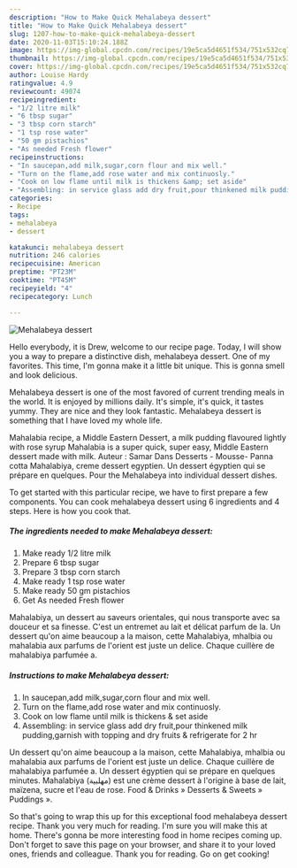 ```yaml
---
description: "How to Make Quick Mehalabeya dessert"
title: "How to Make Quick Mehalabeya dessert"
slug: 1207-how-to-make-quick-mehalabeya-dessert
date: 2020-11-03T15:10:24.188Z
image: https://img-global.cpcdn.com/recipes/19e5ca5d4651f534/751x532cq70/mehalabeya-dessert-recipe-main-photo.jpg
thumbnail: https://img-global.cpcdn.com/recipes/19e5ca5d4651f534/751x532cq70/mehalabeya-dessert-recipe-main-photo.jpg
cover: https://img-global.cpcdn.com/recipes/19e5ca5d4651f534/751x532cq70/mehalabeya-dessert-recipe-main-photo.jpg
author: Louise Hardy
ratingvalue: 4.9
reviewcount: 49074
recipeingredient:
- "1/2 litre milk"
- "6 tbsp sugar"
- "3 tbsp corn starch"
- "1 tsp rose water"
- "50 gm pistachios"
- "As needed Fresh flower"
recipeinstructions:
- "In saucepan,add milk,sugar,corn flour and mix well."
- "Turn on the flame,add rose water and mix continuosly."
- "Cook on low flame until milk is thickens &amp; set aside"
- "Assembling: in service glass add dry fruit,pour thinkened milk pudding,garnish with topping and dry fruits &amp; refrigerate for 2 hr"
categories:
- Recipe
tags:
- mehalabeya
- dessert

katakunci: mehalabeya dessert 
nutrition: 246 calories
recipecuisine: American
preptime: "PT23M"
cooktime: "PT45M"
recipeyield: "4"
recipecategory: Lunch

---
```



![Mehalabeya dessert](https://img-global.cpcdn.com/recipes/19e5ca5d4651f534/751x532cq70/mehalabeya-dessert-recipe-main-photo.jpg)

Hello everybody, it is Drew, welcome to our recipe page. Today, I will show you a way to prepare a distinctive dish, mehalabeya dessert. One of my favorites. This time, I'm gonna make it a little bit unique. This is gonna smell and look delicious.

Mehalabeya dessert is one of the most favored of current trending meals in the world. It is enjoyed by millions daily. It's simple, it's quick, it tastes yummy. They are nice and they look fantastic. Mehalabeya dessert is something that I have loved my whole life.

Mahalabia recipe, a Middle Eastern Dessert, a milk pudding flavoured lightly with rose syrup Mahalabia is a super quick, super easy, Middle Eastern dessert made with milk. Auteur : Samar Dans Desserts - Mousse- Panna cotta Mahalabiya, creme dessert egyptien. Un dessert égyptien qui se prépare en quelques. Pour the Mehalabeya into individual dessert dishes.


To get started with this particular recipe, we have to first prepare a few components. You can cook mehalabeya dessert using 6 ingredients and 4 steps. Here is how you cook that.

<!--inarticleads1-->

##### The ingredients needed to make Mehalabeya dessert:

1. Make ready 1/2 litre milk
1. Prepare 6 tbsp sugar
1. Prepare 3 tbsp corn starch
1. Make ready 1 tsp rose water
1. Make ready 50 gm pistachios
1. Get As needed Fresh flower


Mahalabiya, un dessert au saveurs orientales, qui nous transporte avec sa douceur et sa finesse. C&#39;est un entremet au lait et délicat parfum de la. Un dessert qu&#39;on aime beaucoup a la maison, cette Mahalabiya, mhalbia ou mahalabia aux parfums de l&#39;orient est juste un delice. Chaque cuillère de mahalabiya parfumée a. 

<!--inarticleads2-->

##### Instructions to make Mehalabeya dessert:

1. In saucepan,add milk,sugar,corn flour and mix well.
1. Turn on the flame,add rose water and mix continuosly.
1. Cook on low flame until milk is thickens &amp; set aside
1. Assembling: in service glass add dry fruit,pour thinkened milk pudding,garnish with topping and dry fruits &amp; refrigerate for 2 hr


Un dessert qu&#39;on aime beaucoup a la maison, cette Mahalabiya, mhalbia ou mahalabia aux parfums de l&#39;orient est juste un delice. Chaque cuillère de mahalabiya parfumée a. Un dessert égyptien qui se prépare en quelques minutes. Mahalabiya (مهلبية) est une crème dessert à l&#39;origine à base de lait, maïzena, sucre et l&#39;eau de rose. Food &amp; Drinks » Desserts &amp; Sweets » Puddings ». 

So that's going to wrap this up for this exceptional food mehalabeya dessert recipe. Thank you very much for reading. I'm sure you will make this at home. There's gonna be more interesting food in home recipes coming up. Don't forget to save this page on your browser, and share it to your loved ones, friends and colleague. Thank you for reading. Go on get cooking!
